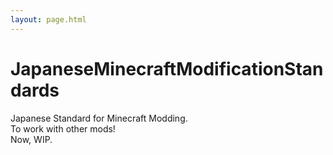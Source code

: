 ```yaml
---
layout: page.html
---
```


# JapaneseMinecraftModificationStandards
Japanese Standard for Minecraft Modding.  
To work with other mods!  
Now, WIP.